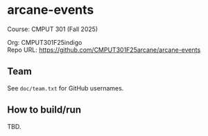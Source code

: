 # arcane-events

Course: CMPUT 301 (Fall 2025)

Org: CMPUT301F25indigo  
Repo URL: https://github.com/CMPUT301F25arcane/arcane-events

## Team
See `doc/team.txt` for GitHub usernames.

## How to build/run
TBD.
